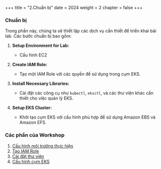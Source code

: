 +++
title = "2.Chuẩn bị"
date = 2024
weight = 2
chapter = false
+++

### Chuẩn bị

Trong phần này, chúng ta sẽ thiết lập các dịch vụ cần thiết để triển khai bài lab. Các bước chuẩn bị bao gồm:

1. **Setup Environment for Lab:**

   - Cấu hình EC2

2. **Create IAM Role:**

   - Tạo một IAM Role với các quyền để sử dụng trong cụm EKS.

3. **Install Necessary Libraries:**

   - Cài đặt các công cụ như `kubectl`, `eksctl`, và các thư viện khác cần thiết cho việc quản lý EKS.

4. **Setup EKS Cluster:**
   - Khởi tạo cụm EKS với cấu hình phù hợp để sử dụng Amazon EBS và Amazon EFS.

### Các phần của Workshop

1. [Cấu hình môi trường thực hiện](2-prerequisite/1-prepare-lab-enviroment)
2. [Tạo IAM Role](2-prerequisites/2-create-iam-role)
3. [Cài đặt thư viên](2-prerequisites/3-installation)
4. [Cấu hình cụm EKS](2-prerequisites/4-create-eks-cluster)
